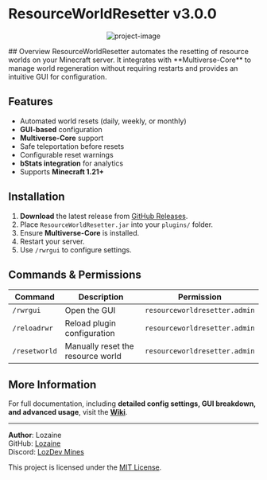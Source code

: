 # ResourceWorldResetter v3.0.0
<p align="center">
  <img src="https://files.catbox.moe/xhfveh.png" alt="project-image">
</p>
## Overview
ResourceWorldResetter automates the resetting of resource worlds on your Minecraft server. It integrates with **Multiverse-Core** to manage world regeneration without requiring restarts and provides an intuitive GUI for configuration.

## Features
- Automated world resets (daily, weekly, or monthly)
- **GUI-based** configuration
- **Multiverse-Core** support
- Safe teleportation before resets
- Configurable reset warnings
- **bStats integration** for analytics
- Supports **Minecraft 1.21+**

## Installation
1. **Download** the latest release from [GitHub Releases](https://github.com/Lozaine/ResourceWorldResetter/releases).
2. Place `ResourceWorldResetter.jar` into your `plugins/` folder.
3. Ensure **Multiverse-Core** is installed.
4. Restart your server.
5. Use `/rwrgui` to configure settings.

## Commands & Permissions
| Command       | Description                       | Permission                    |
|--------------|---------------------------------|------------------------------|
| `/rwrgui`    | Open the GUI                     | `resourceworldresetter.admin` |
| `/reloadrwr` | Reload plugin configuration      | `resourceworldresetter.admin` |
| `/resetworld`| Manually reset the resource world | `resourceworldresetter.admin` |

## More Information
For full documentation, including **detailed config settings, GUI breakdown, and advanced usage**, visit the **[Wiki](https://github.com/Lozaine/ResourceWorldResetter-v3.0.0/wiki)**.

---

**Author**: Lozaine  
GitHub: [Lozaine](https://github.com/Lozaine)  
Discord: [LozDev Mines](https://discord.gg/Y3UuG7xu9x)  

This project is licensed under the [MIT License](LICENSE).
